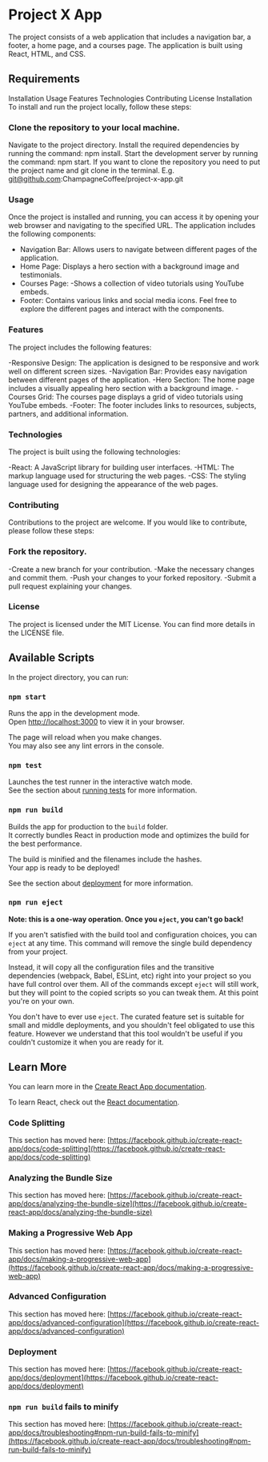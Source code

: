 # Project X App
The project consists of a web application that includes a navigation bar, a footer, a home page, and a courses page. The application is built using React, HTML, and CSS.

## Requirements
Installation
Usage
Features
Technologies
Contributing
License
Installation
To install and run the project locally, follow these steps:

### Clone the repository to your local machine.
Navigate to the project directory.
Install the required dependencies by running the command: npm install.
Start the development server by running the command: npm start.
If you want to clone the repository you need to put the project name and git clone in the terminal. E.g. git@github.com:ChampagneCoffee/project-x-app.git

### Usage
Once the project is installed and running, you can access it by opening your web browser and navigating to the specified URL. The application includes the following components:

- Navigation Bar:
Allows users to navigate between different pages of the application.
-  Home Page:
Displays a hero section with a background image and testimonials.
-  Courses Page:
-Shows a collection of video tutorials using YouTube embeds.
- Footer:
Contains various links and social media icons.
Feel free to explore the different pages and interact with the components.

### Features
The project includes the following features:

-Responsive Design: The application is designed to be responsive and work well on different screen sizes.
-Navigation Bar: Provides easy navigation between different pages of the application.
-Hero Section: The home page includes a visually appealing hero section with a background image.
-Courses Grid: The courses page displays a grid of video tutorials using YouTube embeds.
-Footer: The footer includes links to resources, subjects, partners, and additional information.

### Technologies
The project is built using the following technologies:

-React: A JavaScript library for building user interfaces.
-HTML: The markup language used for structuring the web pages.
-CSS: The styling language used for designing the appearance of the web pages.

### Contributing
Contributions to the project are welcome. If you would like to contribute, please follow these steps:

### Fork the repository.
-Create a new branch for your contribution.
-Make the necessary changes and commit them.
-Push your changes to your forked repository.
-Submit a pull request explaining your changes.

### License
The project is licensed under the MIT License. You can find more details in the LICENSE file.





## Available Scripts

In the project directory, you can run:

### `npm start`

Runs the app in the development mode.\
Open [http://localhost:3000](http://localhost:3000) to view it in your browser.

The page will reload when you make changes.\
You may also see any lint errors in the console.

### `npm test`

Launches the test runner in the interactive watch mode.\
See the section about [running tests](https://facebook.github.io/create-react-app/docs/running-tests) for more information.

### `npm run build`

Builds the app for production to the `build` folder.\
It correctly bundles React in production mode and optimizes the build for the best performance.

The build is minified and the filenames include the hashes.\
Your app is ready to be deployed!

See the section about [deployment](https://facebook.github.io/create-react-app/docs/deployment) for more information.

### `npm run eject`

**Note: this is a one-way operation. Once you `eject`, you can't go back!**

If you aren't satisfied with the build tool and configuration choices, you can `eject` at any time. This command will remove the single build dependency from your project.

Instead, it will copy all the configuration files and the transitive dependencies (webpack, Babel, ESLint, etc) right into your project so you have full control over them. All of the commands except `eject` will still work, but they will point to the copied scripts so you can tweak them. At this point you're on your own.

You don't have to ever use `eject`. The curated feature set is suitable for small and middle deployments, and you shouldn't feel obligated to use this feature. However we understand that this tool wouldn't be useful if you couldn't customize it when you are ready for it.

## Learn More

You can learn more in the [Create React App documentation](https://facebook.github.io/create-react-app/docs/getting-started).

To learn React, check out the [React documentation](https://reactjs.org/).

### Code Splitting

This section has moved here: [https://facebook.github.io/create-react-app/docs/code-splitting](https://facebook.github.io/create-react-app/docs/code-splitting)

### Analyzing the Bundle Size

This section has moved here: [https://facebook.github.io/create-react-app/docs/analyzing-the-bundle-size](https://facebook.github.io/create-react-app/docs/analyzing-the-bundle-size)

### Making a Progressive Web App

This section has moved here: [https://facebook.github.io/create-react-app/docs/making-a-progressive-web-app](https://facebook.github.io/create-react-app/docs/making-a-progressive-web-app)

### Advanced Configuration

This section has moved here: [https://facebook.github.io/create-react-app/docs/advanced-configuration](https://facebook.github.io/create-react-app/docs/advanced-configuration)

### Deployment

This section has moved here: [https://facebook.github.io/create-react-app/docs/deployment](https://facebook.github.io/create-react-app/docs/deployment)

### `npm run build` fails to minify

This section has moved here: [https://facebook.github.io/create-react-app/docs/troubleshooting#npm-run-build-fails-to-minify](https://facebook.github.io/create-react-app/docs/troubleshooting#npm-run-build-fails-to-minify)
